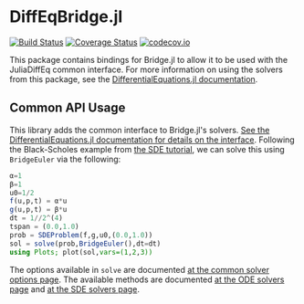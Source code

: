 # DiffEqBridge.jl

[![Build Status](https://travis-ci.org/JuliaDiffEq/DiffEqBridge.jl.svg?branch=master)](https://travis-ci.org/JuliaDiffEq/DiffEqBridge.jl)
[![Coverage Status](https://coveralls.io/repos/JuliaDiffEq/DiffEqBridge.jl/badge.svg?branch=master&service=github)](https://coveralls.io/github/JuliaDiffEq/DiffEqBridge.jl?branch=master)
[![codecov.io](http://codecov.io/github/JuliaDiffEq/DiffEqBridge.jl/coverage.svg?branch=master)](http://codecov.io/github/JuliaDiffEq/DiffEqBridge.jl?branch=master)

This package contains bindings for Bridge.jl to allow it to be used with the
JuliaDiffEq common interface. For more information on using the solvers from this
package, see the [DifferentialEquations.jl documentation](https://juliadiffeq.github.io/DiffEqDocs.jl/dev/).

## Common API Usage

This library adds the common interface to Bridge.jl's solvers. [See the DifferentialEquations.jl documentation for details on the interface](http://docs.juliadiffeq.org/dev/index.html). Following the Black-Scholes example from [the SDE tutorial](http://docs.juliadiffeq.org/dev/tutorials/ode_example.html), we can solve this using `BridgeEuler` via the following:

```julia
α=1
β=1
u0=1/2
f(u,p,t) = α*u
g(u,p,t) = β*u
dt = 1//2^(4)
tspan = (0.0,1.0)
prob = SDEProblem(f,g,u0,(0.0,1.0))
sol = solve(prob,BridgeEuler(),dt=dt)
using Plots; plot(sol,vars=(1,2,3))
```

The options available in `solve` are documented [at the common solver options page](http://docs.juliadiffeq.org/dev/basics/common_solver_opts.html). The available methods are documented [at the ODE solvers page](http://docs.juliadiffeq.org/dev/solvers/ode_solve.html#DiffEqBridge.jl-1)
and [at the SDE solvers page](http://docs.juliadiffeq.org/dev/solvers/sde_solve.html#DiffEqBridge.jl-1).
